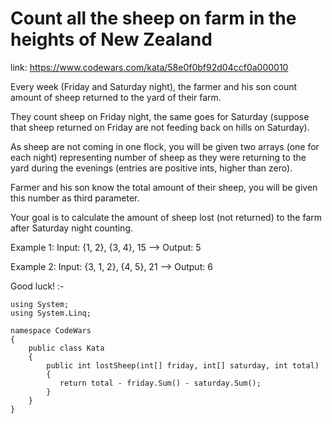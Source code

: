 # Count all the sheep on farm in the heights of New Zealand

link: https://www.codewars.com/kata/58e0f0bf92d04ccf0a000010

Every week (Friday and Saturday night), the farmer and his son count amount of sheep returned to the yard of their farm.

They count sheep on Friday night, the same goes for Saturday (suppose that sheep returned on Friday are not feeding back on hills on Saturday).

As sheep are not coming in one flock, you will be given two arrays (one for each night) representing number of sheep as they were returning to the yard during the evenings (entries are positive ints, higher than zero).

Farmer and his son know the total amount of their sheep, you will be given this number as third parameter.

Your goal is to calculate the amount of sheep lost (not returned) to the farm after Saturday night counting.

Example 1: Input: {1, 2}, {3, 4}, 15 --> Output: 5

Example 2: Input: {3, 1, 2}, {4, 5}, 21 --> Output: 6

Good luck! :-
```
using System;
using System.Linq;

namespace CodeWars
{
    public class Kata
    {
        public int lostSheep(int[] friday, int[] saturday, int total)
        {
           return total - friday.Sum() - saturday.Sum();
        }
    }
}
